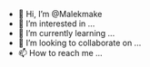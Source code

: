 - 👋 Hi, I’m @Malekmake
- 👀 I’m interested in ...
- 🌱 I’m currently learning ...
- 💞️ I’m looking to collaborate on ...
- 📫 How to reach me ...

<!---
Malekmake/Malekmake is a ✨ special ✨ repository because its `README.md` (this file) appears on your GitHub profile.
You can click the Preview link to take a look at your changes.
--->
